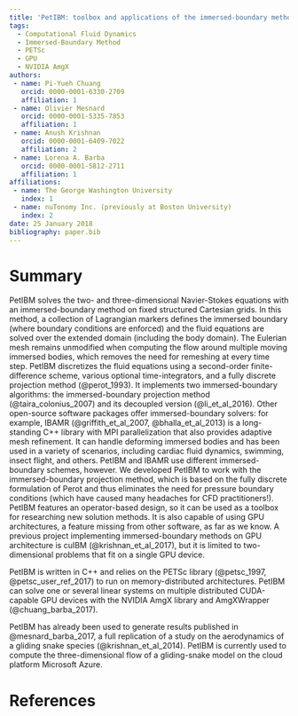 ```yaml
---
title: 'PetIBM: toolbox and applications of the immersed-boundary method on distributed-memory architectures'
tags:
  - Computational Fluid Dynamics
  - Immersed-Boundary Method
  - PETSc
  - GPU
  - NVIDIA AmgX
authors:
 - name: Pi-Yueh Chuang
   orcid: 0000-0001-6330-2709
   affiliation: 1
 - name: Olivier Mesnard
   orcid: 0000-0001-5335-7853
   affiliation: 1
 - name: Anush Krishnan
   orcid: 0000-0001-6409-7022
   affiliation: 2
 - name: Lorena A. Barba
   orcid: 0000-0001-5812-2711
   affiliation: 1
affiliations:
 - name: The George Washington University
   index: 1
 - name: nuTonomy Inc. (previously at Boston University)
   index: 2
date: 25 January 2018
bibliography: paper.bib
---
```


# Summary

PetIBM solves the two- and three-dimensional Navier-Stokes equations with an immersed-boundary method on fixed structured Cartesian grids.
In this method, a collection of Lagrangian markers defines the immersed boundary (where boundary conditions are enforced) and the fluid equations are solved over the extended domain (including the body domain).
The Eulerian mesh remains unmodified when computing the flow around multiple moving immersed bodies, which removes the need for remeshing at every time step.
PetIBM discretizes the fluid equations using a second-order finite-difference scheme, various optional time-integrators, and a fully discrete projection method (@perot_1993).
It implements two immersed-boundary algorithms: the immersed-boundary projection method (@taira_colonius_2007) and its decoupled version (@li_et_al_2016).
Other open-source software packages offer immersed-boundary solvers: for example, IBAMR (@griffith_et_al_2007, @bhalla_et_al_2013) is a long-standing C++ library with MPI parallelization that also provides adaptive mesh refinement.
It can handle deforming immersed bodies and has been used in a variety of scenarios, including cardiac fluid dynamics, swimming, insect flight, and others.
PetIBM and IBAMR use different immersed-boundary schemes, however. We developed PetIBM to work with the immersed-boundary projection method, which is based on the fully discrete formulation of Perot and thus eliminates the need for pressure boundary conditions (which have caused many headaches for CFD practitioners!).
PetIBM features an operator-based design, so it can be used as a toolbox for researching new solution methods.
It is also capable of using GPU architectures, a feature missing from other software, as far as we know.
A previous project implementing immersed-boundary methods on GPU architecture is cuIBM (@krishnan_et_al_2017), but it is limited to two-dimensional problems that fit on a single GPU device.

PetIBM is written in C++ and relies on the PETSc library (@petsc_1997, @petsc_user_ref_2017) to run on memory-distributed architectures.
PetIBM can solve one or several linear systems on multiple distributed CUDA-capable GPU devices with the NVIDIA AmgX library and AmgXWrapper (@chuang_barba_2017).

PetIBM has already been used to generate results published in @mesnard_barba_2017, a full replication of a study on the aerodynamics of a gliding snake species (@krishnan_et_al_2014).
PetIBM is currently used to compute the three-dimensional flow of a gliding-snake model on the cloud platform Microsoft Azure.

# References
